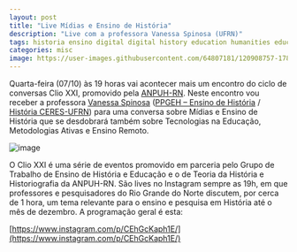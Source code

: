 ```yaml
---
layout: post
title: "Live Mídias e Ensino de História"
description: "Live com a professora Vanessa Spinosa (UFRN)"
tags: historia ensino digital digital history education humanities educacao tecnologias tdics midia midias
categories: misc
image: https://user-images.githubusercontent.com/64807181/120908757-178b1a00-c644-11eb-9503-4dca2d08f842.png
---
```


Quarta-feira (07/10) às 19 horas vai acontecer mais um encontro do ciclo de conversas Clio XXI, promovido pela [ANPUH-RN](http://rn.anpuh.org/wp/). Neste encontro vou receber a professora [Vanessa Spinosa](https://www.instagram.com/metaclio/) ([PPGEH – Ensino de História](https://sigaa.ufrn.br/sigaa/public/programa/portal.jsf?lc=pt_BR&id=9395) / [História CERES-UFRN](https://sigaa.ufrn.br/sigaa/public/curso/portal.jsf?id=2000047&lc=pt_BR)) para uma conversa sobre Mídias e Ensino de História que se desdobrará também sobre Tecnologias na Educação, Metodologias Ativas e Ensino Remoto.

![image](https://user-images.githubusercontent.com/64807181/120908757-178b1a00-c644-11eb-9503-4dca2d08f842.png)

O Clio XXI é uma série de eventos promovido em parceria pelo Grupo de Trabalho de Ensino de História e Educação e o de Teoria da História e Historiografia da ANPUH-RN. São lives no Instagram sempre as 19h, em que professores e pesquisadores do Rio Grande do Norte discutem, por cerca de 1 hora, um tema relevante para o ensino e pesquisa em História até o mês de dezembro. A programação geral é esta:

[https://www.instagram.com/p/CEhGcKaph1E/](https://www.instagram.com/p/CEhGcKaph1E/)
